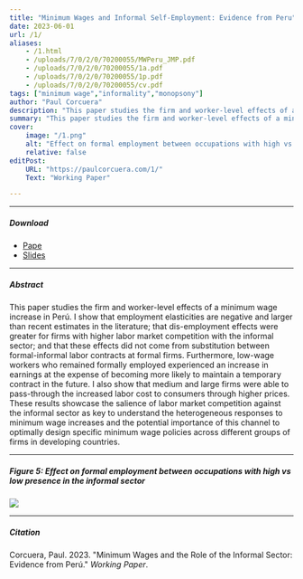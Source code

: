 ```yaml
---
title: "Minimum Wages and Informal Self-Employment: Evidence from Peru" 
date: 2023-06-01
url: /1/
aliases: 
    - /1.html
    - /uploads/7/0/2/0/70200055/MWPeru_JMP.pdf
    - /uploads/7/0/2/0/70200055/1a.pdf
    - /uploads/7/0/2/0/70200055/1p.pdf
    - /uploads/7/0/2/0/70200055/cv.pdf
tags: ["minimum wage","informality","monopsony"]
author: "Paul Corcuera"
description: "This paper studies the firm and worker-level effects of a minimum wage increase in Perú: the presence of the informal sector in the labor market is tighly connected to the heterogeneous effects of this policy." 
summary: "This paper studies the firm and worker-level effects of a minimum wage increase in Perú: the presence of the informal sector in the labor market is tighly connected to the heterogeneous effects of this policy." 
cover:
    image: "/1.png"
    alt: "Effect on formal employment between occupations with high vs low presence in the informal sector"
    relative: false
editPost:
    URL: "https://paulcorcuera.com/1/"
    Text: "Working Paper"

---
```


---

##### Download

- [Pape](/MWPeru_JMP.pdf)
- [Slides](/presentationJMP.pdf)

---

##### Abstract

This paper studies the firm and worker-level effects of a minimum wage increase in Perú. I show that employment elasticities are negative and larger than recent estimates in the literature; that dis-employment effects were greater for firms with higher labor market competition with the informal sector; and that these effects did not come from substitution between formal-informal labor contracts at formal firms. Furthermore, low-wage workers who remained formally employed experienced an increase in earnings at the expense of becoming more likely to maintain a temporary contract in the future. I also show that medium and large firms were able to pass-through the increased labor cost to consumers through higher prices. These results showcase the salience of labor market competition against the informal sector as key to understand the heterogeneous responses to minimum wage increases and the potential importance of this channel	 to optimally design specific minimum wage policies across different groups of firms in developing countries. 

---

##### Figure 5: Effect on formal employment between occupations with high vs low presence in the informal sector

![](/1f.png)

---

##### Citation

Corcuera, Paul. 2023. "Minimum Wages and the Role of the Informal Sector: Evidence from Perú." *Working Paper*.

